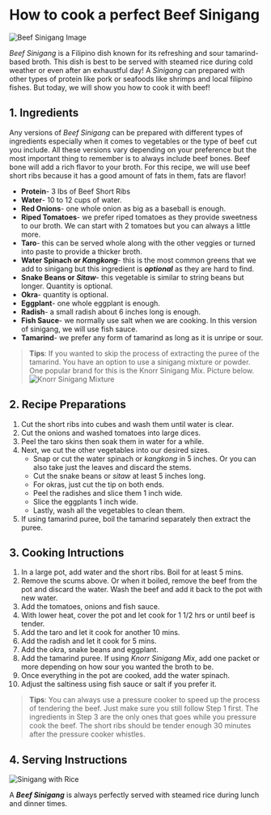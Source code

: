 # How to cook a perfect Beef Sinigang

![Beef Sinigang Image](https://www.maggi.ph/sites/default/files/srh_recipes/442ce059c4c490e1ab61cdaef9c98511.jpg)

_Beef Sinigang_ is a Filipino dish known for its refreshing and sour tamarind-based broth. This dish is best to be served with steamed rice during cold weather or even after an exhaustful day! A _Sinigang_ can prepared with other types of protein like pork or seafoods like shrimps and local filipino fishes. But today, we will show you how to cook it with beef!

## 1. Ingredients
Any versions of *Beef Sinigang* can be prepared with different types of ingredients especially when it comes to vegetables or the type of beef cut you include. All these versions vary depending on your preference but the most important thing to remember is to always include beef bones. Beef bone will add a rich flavor to your broth. For this recipe, we will use beef short ribs because it has a good amount of fats in them, fats are flavor!

* **Protein**- 3 lbs of Beef Short Ribs
* **Water**- 10 to 12 cups of water.
* **Red Onions**- one whole onion as big as a baseball is enough.
* **Riped Tomatoes**- we prefer riped tomatoes as they provide sweetness to our broth. We can start with 2 tomatoes but you can always a little more.
* **Taro**- this can be served whole along with the other veggies or turned into paste to provide a thicker broth.
* **Water Spinach or _Kangkong_**- this is the most common greens that we add to sinigang but this ingredient is ***optional*** as they are hard to find.
* **Snake Beans or _Sitaw_**- this vegetable is similar to string beans but longer. Quantity is optional.
* **Okra**- quantity is optional.
* **Eggplant**- one whole eggplant is enough.
* **Radish**- a small radish about 6 inches long is enough.
* **Fish Sauce**- we normally use salt when we are cooking. In this version of sinigang, we will use fish sauce.
* **Tamarind**- we prefer any form of tamarind as long as it is unripe or sour.
>**Tips**: If you wanted to skip the process of extracting the puree of the tamarind. You have an option to use a sinigang mixture or powder. One popular brand for this is the Knorr Sinigang Mix. Picture below.
![Knorr Sinigang Mixture](https://cdn.apartmenttherapy.info/image/upload/v1608661749/k/Photo/Recipes/2020-12-this-69-cent-powdered-soup-mix-comfort/2020-12-14_ATK106730.jpg) 

## 2. Recipe Preparations
1. Cut the short ribs into cubes and wash them until water is clear.
2. Cut the onions and washed tomatoes into large dices.
3. Peel the taro skins then soak them in water for a while.
4. Next, we cut the other vegetables into our desired sizes.
    * Snap or cut the water spinach or _kangkong_ in 5 inches. Or you can also take just the leaves and discard the stems.
    * Cut the snake beans or _sitaw_ at least 5 inches long.
    * For okras, just cut the tip on both ends.
    * Peel the radishes and slice them 1 inch wide.
    * Slice the eggplants 1 inch wide.
    * Lastly, wash all the vegetables to clean them.
5. If using tamarind puree, boil the tamarind separately then extract the puree.

## 3. Cooking Intructions
1. In a large pot, add water and the short ribs. Boil for at least 5 mins.
2. Remove the scums above. Or when it boiled, remove the beef from the pot and discard the water. Wash the beef and add it back to the pot with new water.
3. Add the tomatoes, onions and fish sauce.
4. With lower heat, cover the pot and let cook for 1 1/2 hrs or until beef is tender.
5. Add the taro and let it cook for another 10 mins.
6. Add the radish and let it cook for 5 mins.
7. Add the okra, snake beans and eggplant.
8. Add the tamarind puree. If using _Knorr Sinigang Mix_, add one packet or more depending on how sour you wanted the broth to be.
9. Once everything in the pot are cooked, add the water spinach.
10. Adjust the saltiness using fish sauce or salt if you prefer it.
>**Tips**: You can always use a pressure cooker to speed up the process of tendering the beef. Just make sure you still follow Step 1 first. The ingredients in Step 3 are the only ones that goes while you pressure cook the beef. The short ribs should be tender enough 30 minutes after the pressure cooker whistles.

## 4. Serving Instructions
![Sinigang with Rice](https://popmenucloud.com/cdn-cgi/image/width%3D1200%2Cheight%3D1200%2Cfit%3Dscale-down%2Cformat%3Dauto%2Cquality%3D60/arufwdik/e9166e4b-0c2e-494b-a096-0847a07c7210.png)

A ***Beef Sinigang*** is always perfectly served with steamed rice during lunch and dinner times.  
